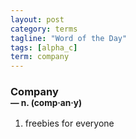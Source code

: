 ```yaml
---
layout: post
category: terms
tagline: "Word of the Day"
tags: [alpha_c]
term: company
---
```


<h3>Company<br/> <small>&mdash; n. (comp<span>&middot;</span>an<span>&middot;</span>y)</small></h3>
<p><ol><li>freebies for everyone</li>
</ol></p>
